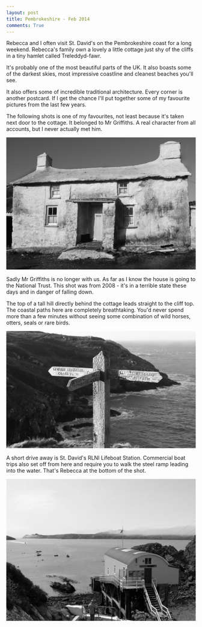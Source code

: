 ```yaml
---
layout: post
title: Pembrokeshire - Feb 2014
comments: True
---
```


Rebecca and I often visit St. David's on the Pembrokeshire coast for a long weekend. Rebecca's family own a lovely a little cottage just shy of the cliffs in a tiny hamlet called Treleddyd-fawr. 

It's probably one of the most beautiful parts of the UK. It also boasts some of the darkest skies, most impressive coastline and cleanest beaches you'll see.

It also offers some of incredible traditional architecture. Every corner is another postcard. If I get the chance I'll put together some of my favourite pictures from the last few years.

The following shots is one of my favourites, not least because it's taken next door to the cottage. It belonged to Mr Griffiths. A real character from all accounts, but I never actually met him.

![Mr Griffiths house, next door](/assets/mr_griffiths_house_wales.jpg "Mr Griffiths' house, next door")

<!-- more --> 

Sadly Mr Griffiths is no longer with us. As far as I know the house is going to the National Trust. This shot was from 2008 - it's in a terrible state these days and in danger of falling down.

The top of a tall hill directly behind the cottage leads straight to the cliff top. The coastal paths here are completely breathtaking. You'd never spend more than a few minutes without seeing some combination of wild horses, otters, seals or rare birds.

![The coastal path behind the cottage](/assets/costal_path_wales.jpg "The coastal path behind the cottage")

A short drive away is St. David's RLNI Lifeboat Station. Commercial boat trips also set off from here and require you to walk the steel ramp leading into the water. That's Rebecca at the bottom of the shot.

![St. David's Lifeboat Station](/assets/lifeboat_station_wales_bw.jpg "Bright red roof not shown here")